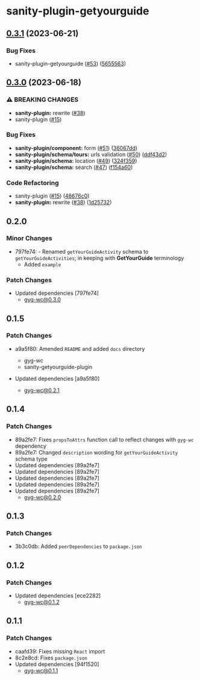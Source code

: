 # sanity-plugin-getyourguide

## [0.3.1](https://github.com/theisel/getyourguide/compare/sanity-plugin-getyourguide@0.3.0...sanity-plugin-getyourguide@0.3.1) (2023-06-21)


### Bug Fixes

* sanity-plugin-getyourguide ([#53](https://github.com/theisel/getyourguide/issues/53)) ([5655563](https://github.com/theisel/getyourguide/commit/5655563cc7b28aa782b22da6b846a1c3418fdd45))

## [0.3.0](https://github.com/theisel/getyourguide/compare/sanity-plugin-getyourguide@0.2.0...sanity-plugin-getyourguide@0.3.0) (2023-06-18)

### ⚠ BREAKING CHANGES

- **sanity-plugin:** rewrite ([#38](https://github.com/theisel/getyourguide/issues/38))
- sanity-plugin ([#15](https://github.com/theisel/getyourguide/issues/15))

### Bug Fixes

- **sanity-plugin/component:** form ([#51](https://github.com/theisel/getyourguide/issues/51)) ([36067dd](https://github.com/theisel/getyourguide/commit/36067dd612c6012d9a73f8382b2c52833b57e2a1))
- **sanity-plugin/schema/tours:** urls validation ([#50](https://github.com/theisel/getyourguide/issues/50)) ([ddf43d2](https://github.com/theisel/getyourguide/commit/ddf43d2001c54fe3432338849928d0fa0d6e5218))
- **sanity-plugin/schema:** location ([#49](https://github.com/theisel/getyourguide/issues/49)) ([324f359](https://github.com/theisel/getyourguide/commit/324f359245a130cffbcf390bca81cbfde045b1a0))
- **sanity-plugin/schema:** search ([#47](https://github.com/theisel/getyourguide/issues/47)) ([f154a60](https://github.com/theisel/getyourguide/commit/f154a6036fb81b36456d518d591107657a26d307))

### Code Refactoring

- sanity-plugin ([#15](https://github.com/theisel/getyourguide/issues/15)) ([48676c0](https://github.com/theisel/getyourguide/commit/48676c0d7744b7a8d43200628525f7200d16ed34))
- **sanity-plugin:** rewrite ([#38](https://github.com/theisel/getyourguide/issues/38)) ([1d25732](https://github.com/theisel/getyourguide/commit/1d25732de575db70426abe807b3494b077faf24c))

## 0.2.0

### Minor Changes

- 797fe74: - Renamed `getYourGuideActivity` schema to `getYourGuideActivities`; in keeping with **GetYourGuide** terminology
  - Added `example`

### Patch Changes

- Updated dependencies [797fe74]
  - gyg-wc@0.3.0

## 0.1.5

### Patch Changes

- a9a5f80: Amended `README` and added `docs` directory

  - gyg-wc
  - sanity-getyourguide-plugin

- Updated dependencies [a9a5f80]
  - gyg-wc@0.2.1

## 0.1.4

### Patch Changes

- 89a2fe7: Fixes `propsToAttrs` function call to reflect changes with `gyg-wc` dependency
- 89a2fe7: Changed `description` wording for `getYourGuideActivity` schema type
- Updated dependencies [89a2fe7]
- Updated dependencies [89a2fe7]
- Updated dependencies [89a2fe7]
- Updated dependencies [89a2fe7]
- Updated dependencies [89a2fe7]
  - gyg-wc@0.2.0

## 0.1.3

### Patch Changes

- 3b3c0db: Added `peerDependencies` to `package.json`

## 0.1.2

### Patch Changes

- Updated dependencies [ece2282]
  - gyg-wc@0.1.2

## 0.1.1

### Patch Changes

- caafd39: Fixes missing `React` import
- 8c2e8cd: Fixes `package.json`
- Updated dependencies [94f1520]
  - gyg-wc@0.1.1
